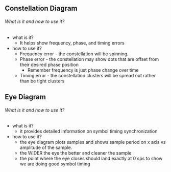 ## Constellation Diagram 
###### What is it and how to use it?
- what is it?
	- It helps show frequency, phase, and timing errors
- how to use it?
	- Frequency error - the constellation will be spinning.
	- Phase error - the constellation may show dots that are offset from their desired phase position 
		- Remember frequency is just phase change over time
	- Timing error - the constellation clusters will be spread out rather than be tight clusters
## Eye Diagram 
###### What is it and how to use it?
- what is it?
	- it provides detailed information on symbol timing synchronization 
- how to use it?
	- the eye diagram plots samples and shows sample period on x axis vs amplitude of the sample.
	- the WIDER the eye the better and cleaner the sample
	- the point where the eye closes should land exactly at 0 sps to show we are doing good symbol timing